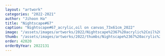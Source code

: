 ```yaml
---
layout: "artwork"
categories: "2022-2021"
author: "Jihoon Ha"
title: "Nightscape#67"
caption: "Nightscape#67_acrylic,oil on canvas_73x61cm_2022"
image: "/assets/images/artworks/2022/Nightscape%2367%20acrylic%2Coil%20on%20canvas%2073x61cm%20%202022.jpg"
thumb: "/assets/images/artworks/2022/thumbs/Nightscape%2367%20acrylic%2Coil%20on%20canvas%2073x61cm%20%202022.jpg"
order: 42020
orderByYear: 2022131
---
```


